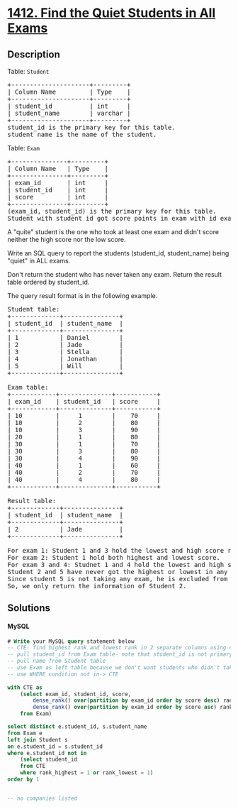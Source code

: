 # [1412. Find the Quiet Students in All Exams](https://leetcode.com/problems/find-the-quiet-students-in-all-exams/description/)

## Description

<!-- description:start -->

<p>Table: <code>Student</code></p>
<pre>
+---------------------+---------+
| Column Name         | Type    |
+---------------------+---------+
| student_id          | int     |
| student_name        | varchar |
+---------------------+---------+
student_id is the primary key for this table.
student_name is the name of the student.
</pre>

<p>Table: <code>Exam</code></p>
<pre>
+---------------+---------+
| Column Name   | Type    |
+---------------+---------+
| exam_id       | int     |
| student_id    | int     |
| score         | int     |
+---------------+---------+
(exam_id, student_id) is the primary key for this table.
Student with student_id got score points in exam with id exam_id.
</pre>
 
A "quite" student is the one who took at least one exam and didn't score neither the high score nor the low score.

Write an  SQL query to report the students (student_id, student_name) being "quiet" in ALL exams.

Don't return the student who has never taken any exam. Return the result table ordered by student_id.

The query result format is in the following example.

<pre>
Student table:
+-------------+---------------+
| student_id  | student_name  |
+-------------+---------------+
| 1           | Daniel        |
| 2           | Jade          |
| 3           | Stella        |
| 4           | Jonathan      |
| 5           | Will          |
+-------------+---------------+

Exam table:
+------------+--------------+-----------+
| exam_id    | student_id   | score     |
+------------+--------------+-----------+
| 10         |     1        |    70     |
| 10         |     2        |    80     |
| 10         |     3        |    90     |
| 20         |     1        |    80     |
| 30         |     1        |    70     |
| 30         |     3        |    80     |
| 30         |     4        |    90     |
| 40         |     1        |    60     |
| 40         |     2        |    70     |
| 40         |     4        |    80     |
+------------+--------------+-----------+

Result table:
+-------------+---------------+
| student_id  | student_name  |
+-------------+---------------+
| 2           | Jade          |
+-------------+---------------+

For exam 1: Student 1 and 3 hold the lowest and high score respectively.
For exam 2: Student 1 hold both highest and lowest score.
For exam 3 and 4: Studnet 1 and 4 hold the lowest and high score respectively.
Student 2 and 5 have never got the highest or lowest in any of the exam.
Since student 5 is not taking any exam, he is excluded from the result.
So, we only return the information of Student 2.
</pre>

<!-- description:end -->

## Solutions

<!-- solution:start -->

<!-- tabs:start -->

#### MySQL

```sql
# Write your MySQL query statement below
-- CTE- find highest rank and lowest rank in 2 separate columns using dense_rank()
-- pull student_id from Exam table- note that student_id is not primary key, so use distnct
-- pull name from Student table
-- use Exam as left table because we don't want students who didn't take any exams
-- use WHERE condition not in-> CTE
  
with CTE as 
    (select exam_id, student_id, score, 
        dense_rank() over(partition by exam_id order by score desc) rank_highest,
        dense_rank() over(partition by exam_id order by score asc) rank_lowest
    from Exam)

select distinct e.student_id, s.student_name
from Exam e
left join Student s
on e.student_id = s.student_id
where e.student_id not in
    (select student_id 
    from CTE
    where rank_highest = 1 or rank_lowest = 1)
order by 1


-- no companies listed
```

<!-- tabs:end -->

<!-- solution:end -->

